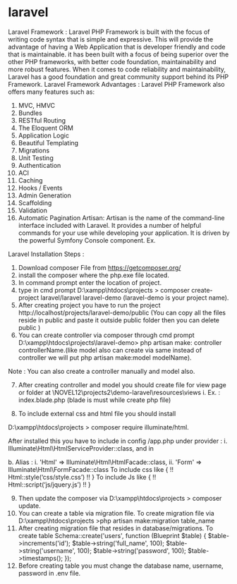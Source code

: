 # laravel

Laravel Framework :
  Laravel PHP Framework is built with the focus of writing code syntax that is simple and expressive. This will provide the advantage of having a Web Application that is developer friendly and code that is maintainable.
it has been built with a focus of being superior over the other PHP frameworks, with better code foundation, maintainability and more robust features.
When it comes to code reliability and maintainability, Laravel has a good foundation and great community support behind its PHP Framework.
Laravel Framework Advantages :
Laravel PHP Framework also offers many features such as:
1.	MVC, HMVC
2.	Bundles
3.	RESTful Routing
4.	The Eloquent ORM
5.	Application Logic
6.	Beautiful Templating
7.	Migrations
8.	Unit Testing
9.	Authentication
10.	ACI
11.	Caching
12.	Hooks / Events
13.	Admin Generation
14.	Scaffolding
15.	Validation
16.	Automatic Pagination
Artisan:
Artisan is the name of the command-line interface included with Laravel. It provides a number of helpful commands for your use while developing your application. It is driven by the powerful Symfony Console component.
Ex. 


Laravel Installation Steps :
1.	Download composer File from https://getcomposer.org/
2.	install the composer where the php.exe file located.
3.	In command prompt enter the location of project. 
4.	type in cmd prompt D:\xampp\htdocs\projects > composer create-project laravel/laravel laravel-demo (laravel-demo  is your project name).
5.	After creating project you have to run the project http://localhost/projects/laravel-demo/public (You can copy all the files reside in public and paste it outside public folder then you can delete public )
6.	You can create controller via composer through cmd prompt D:\xampp\htdocs\projects\laravel-demo> php artisan make: controller controllerName.(like model also can create via same instead of controller we will put php artisan make:model  modelName).

Note : You can also create a controller manually and model also.

7.	After creating controller and model you should create file for view page or folder at 
	\\NOVEL12\projects2\demo-laravel\resources\views 
i.	Ex. : index.blade.php (blade is must while create php file)

8.	To include external css and html file you should install 

D:\xampp\htdocs\projects > composer require illuminate/html. 

After installed this you have to include in config /app.php under
 provider :
i.	Illuminate\Html\HtmlServiceProvider::class, and in


b.	Alias :
i.	'Html'     => Illuminate\Html\HtmlFacade::class,
ii.	'Form'  => Illuminate\Html\FormFacade::class
To include css like { !! Html::style(‘css/style.css’) !! }
To include Js like { !! Html::script(‘js/jquery.js’) !! }

9.	Then update the composer via D:\xampp\htdocs\projects > composer update.
10.	You can create a table via migration file. To create migration file via D:\xampp\htdocs\projects >php artisan make:migration table_name
11.	After creating migration file that resides in database/migrations.
To create table 
     Schema::create('users', function (Blueprint $table) {
            $table->increments('id');
            $table->string('full_name', 100);
            $table->string('username', 100);
            $table->string('password', 100);
            $table->timestamps();
        });
12.	 Before creating table you must change the database name, username, password in .env file.

